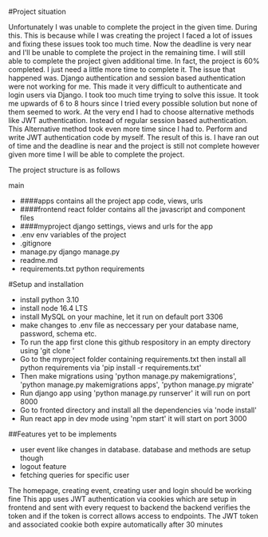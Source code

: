 #Project situation

 Unfortunately I was unable to complete the project in the given time. During this. This is because while I was creating the project I faced a lot of issues and fixing these issues took too much time. Now the deadline is very near and I'll be unable to complete the project in the remaining time. I will still able to complete the project given additional time. In fact, the project is 60% completed. I just need a little more time to complete it. The issue that happened was. Django authentication and session based authentication were not working for me. This made it very difficult to authenticate and login users via Django. I took too much time trying to solve this issue. It took me upwards of 6 to 8 hours since I tried every possible solution but none of them seemed to work. At the very end I had to choose alternative methods like JWT authentication. Instead of regular session based authentication. This Alternative method took even more time since I had to. Perform and write JWT authentication code by myself. The result of this is. I have ran out of time and the deadline is near and the project is still not complete however given more time I will be able to complete the project.

The project structure is as follows

main
- ####apps          contains all the project app code, views, urls
- ####frontend      react folder contains all the javascript and component files
- ####myproject     django settings, views and urls for the app
- .env              env variables of the project
- .gitignore
- manage.py         django manage.py
- readme.md
- requirements.txt   python requirements

#Setup and installation
- install python 3.10
- install node 16.4 LTS
- install MySQL on your machine, let it run on default port 3306
- make changes to .env file as neccessary per your database name, password, schema etc.
- To run the app first clone this github respository in an empty directory using 'git clone '
- Go to the myproject folder containing requirements.txt then install all python requirements via 'pip install -r requirements.txt'
- Then make migrations using 'python manage.py makemigrations', 'python manage.py makemigrations apps', 'python manage.py migrate'
- Run django app using 'python manage.py runserver' it will run on port 8000
- Go to fronted directory and install all the dependencies via 'node install'
- Run react app in dev mode using 'npm start' it will start on port 3000


##Features yet to be implements
- user event like changes in database. database and methods are setup though
- logout feature
- fetching queries for specific user


The homepage, creating event, creating user and login should be working fine
This app uses JWT authentication via cookies which are setup in frontend and sent with every request to backend
the backend verifies the token and if the token is correct allows access to endpoints.
The JWT token and associated cookie both expire automatically after 30 minutes